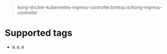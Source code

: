 > kong-docker-kubernetes-ingress-controller.bintray.io/kong-ingress-controller

# Supported tags
- `0.6.0`